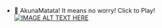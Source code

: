 - 👋 AkunaMatata! It means no worry! Click to Play!<br />
 [![IMAGE ALT TEXT HERE](https://img.youtube.com/vi/mzABW42AIhM/0.jpg)](https://www.youtube.com/watch?v=mzABW42AIhM)



<!---
Akuna23Matata/Akuna23Matata is a ✨ special ✨ repository because its `README.md` (this file) appears on your GitHub profile.
You can click the Preview link to take a look at your changes.
--->
